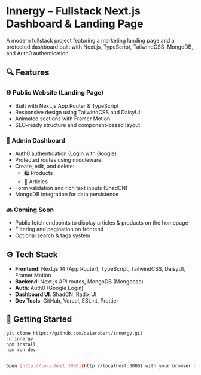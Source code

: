 # Innergy – Fullstack Next.js Dashboard & Landing Page

A modern fullstack project featuring a marketing landing page and a protected dashboard built with Next.js, TypeScript, TailwindCSS, MongoDB, and Auth0 authentication.

## 🔍 Features

### 🌐 Public Website (Landing Page)

- Built with Next.js App Router & TypeScript
- Responsive design using TailwindCSS and DaisyUI
- Animated sections with Framer Motion
- SEO-ready structure and component-based layout

### 🔐 Admin Dashboard

- Auth0 authentication (Login with Google)
- Protected routes using middleware
- Create, edit, and delete:
  - 🛍️ Products
  - 📰 Articles
- Form validation and rich text inputs (ShadCN)
- MongoDB integration for data persistence

### 🔜 Coming Soon

- Public fetch endpoints to display articles & products on the homepage
- Filtering and pagination on frontend
- Optional search & tags system

## ⚙️ Tech Stack

- **Frontend**: Next.js 14 (App Router), TypeScript, TailwindCSS, DaisyUI, Framer Motion
- **Backend**: Next.js API routes, MongoDB (Mongoose)
- **Auth**: Auth0 (Google Login)
- **Dashboard UI**: ShadCN, Radix UI
- **Dev Tools**: GitHub, Vercel, ESLint, Prettier

## 🚀 Getting Started

```bash
git clone https://github.com/daiarobert/innergy.git
cd innergy
npm install
npm run dev


Open [http://localhost:3000](http://localhost:3000) with your browser to see the result.
```
